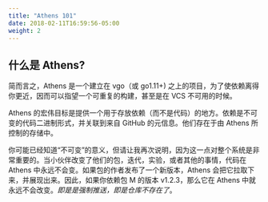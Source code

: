 ```yaml
---
title: "Athens 101"
date: 2018-02-11T16:59:56-05:00
weight: 2
---
```


## 什么是 Athens?

简而言之，Athens 是一个建立在 vgo（或 go1.11+) 之上的项目，为了使依赖离得你更近，因而可以指望一个可重复的构建，甚至是在 VCS 不可用的时候。

Athens 的宏伟目标是提供一个用于存放依赖（而不是代码）的地方。依赖是不可变的代码二进制形式，并关联到来自 GitHub 的元信息。他们存在于由 Athens 所控制的存储中。

你可能已经知道“不可变”的意义，但请让我再次说明，因为这一点对整个系统是非常重要的。当小伙伴改变了他们的包，迭代，实验，或者其他的事情，代码在 Athens 中永远不会变。如果包的作者发布了一个新版本，Athens 会把它拉取下来，并展现出来。因此，如果你依赖包 M 的版本 v1.2.3，那么它在 Athens 中就永远不会改变。_即是是强制推送，即是仓库不存在了_。
